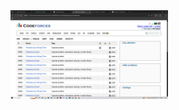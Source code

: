 <img src="https://github.com/Rabbi-hasan0/HTML_Learning/blob/main/Practice%20or%20Demo/codeforces-problemset-page/ss3.png" alt ="profile" text-align="center" width=50%>
